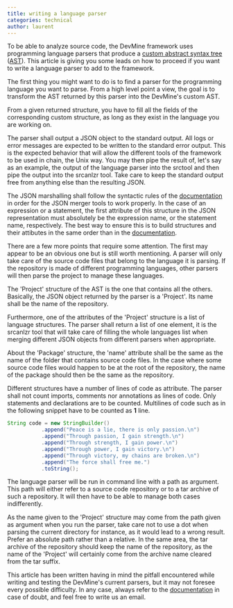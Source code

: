 ```yaml
---
title: writing a language parser
categories: technical
author: laurent
---
```


To be able to analyze source code, the DevMine framework uses programming
language parsers that produce a [custom abstract syntax
tree](http://godoc.org/github.com/DevMine/srcanlzr/src)
([AST](http://en.wikipedia.org/wiki/Abstract_syntax_tree)). This article is
giving you some leads on how to proceed if you want to write a language parser
to add to the framework.

The first thing you might want to do is to find a parser for the programming
language you want to parse. From a high level point a view, the goal is to
transform the AST returned by this parser into the DevMine's custom AST.

From a given returned structure, you have to fill all the fields of the
corresponding custom structure, as long as they exist in the language you are
working on.

The parser shall output a JSON object to the standard output. All logs or error
messages are expected to be written to the standard error output. This is the
expected behavior that will allow the different tools of the framework to be
used in chain, the Unix way. You may then pipe the result of, let's say as an
example, the output of the language parser into the srctool and then pipe the
output into the srcanlzr tool. Take care to keep the standard output free from
anything else than the resulting JSON.

The JSON marshalling shall follow the syntactic rules of the
[documentation](http://godoc.org/github.com/DevMine/srcanlzr/src) in order for
the JSON merger tools to work properly. In the case of an expression or a
statement, the first attribute of this structure in the JSON representation must
absolutely be the expression name, or the statement name, respectively. The best
way to ensure this is to build structures and their attibutes in the same order
than in the [documentation](http://godoc.org/github.com/DevMine/srcanlzr/src).

There are a few more points that require some attention. The first may appear to
be an obvious one but is still worth mentioning. A parser will only take care of
the source code files that belong to the language it is parsing. If the
repository is made of different programming languages, other parsers will then
parse the project to manage these languages.

The 'Project' structure of the AST is the one that contains all the others.
Basically, the JSON object returned by the parser is a 'Project'. Its name shall
be the name of the repository.

Furthermore, one of the attributes of the 'Project' structure is a list of
language structures. The parser shall return a list of one element, it is the
srcanlzr tool that will take care of filling the whole languages list when
merging different JSON objects from different parsers when appropriate.

About the 'Package' structure, the 'name' attribute shall be the same as the
name of the folder that contains source code files. In the case where some
source code files would happen to be at the root of the repository, the name of
the package should then be the same as the repository.

Different structures have a number of lines of code as attribute. The parser
shall not count imports, comments nor annotations as lines of code. Only
statements and declarations are to be counted. Multilines of code such as in the
following snippet have to be counted as **1** line.


```java
String code = new StringBuilder()
           .append("Peace is a lie, there is only passion.\n")
           .append("Through passion, I gain strength.\n")
           .append("Through strength, I gain power.\n")
           .append("Through power, I gain victory.\n")
           .append("Through victory, my chains are broken.\n")
           .append("The force shall free me.")
           .toString();
```

The language parser will be run in command line with a path as argument. This
path will either refer to a source code repository or to a tar archive of such a
repository. It will then have to be able to manage both cases indifferently.

As the name given to the 'Project' structure may come from the path given as
argument when you run the parser, take care not to use a dot when parsing the
current directory for instance, as it would lead to a wrong result. Prefer an
absolute path rather than a relative. In the same area, the tar archive of the
repository should keep the name of the repository, as the name of the 'Project'
will certainly come from the archive name cleared from the tar suffix.

This article has been written having in mind the pitfall encountered while
writing and testing the DevMine's current parsers, but it may not foresee every
possible difficulty. In any case, always refer to the
[documentation](http://godoc.org/github.com/DevMine/srcanlzr/src) in case of
doubt, and feel free to write us an email.
